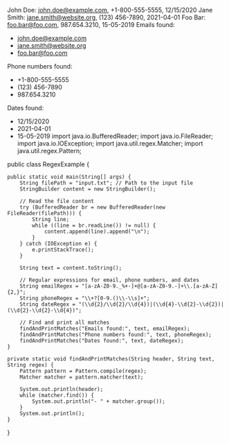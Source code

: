 John Doe: john.doe@example.com, +1-800-555-5555, 12/15/2020
Jane Smith: jane.smith@website.org, (123) 456-7890, 2021-04-01
Foo Bar: foo.bar@foo.com, 987.654.3210, 15-05-2019
Emails found:
- john.doe@example.com
- jane.smith@website.org
- foo.bar@foo.com

Phone numbers found:
- +1-800-555-5555
- (123) 456-7890
- 987.654.3210

Dates found:
- 12/15/2020
- 2021-04-01
- 15-05-2019
import java.io.BufferedReader;
import java.io.FileReader;
import java.io.IOException;
import java.util.regex.Matcher;
import java.util.regex.Pattern;

public class RegexExample {

    public static void main(String[] args) {
        String filePath = "input.txt"; // Path to the input file
        StringBuilder content = new StringBuilder();

        // Read the file content
        try (BufferedReader br = new BufferedReader(new FileReader(filePath))) {
            String line;
            while ((line = br.readLine()) != null) {
                content.append(line).append("\n");
            }
        } catch (IOException e) {
            e.printStackTrace();
        }

        String text = content.toString();

        // Regular expressions for email, phone numbers, and dates
        String emailRegex = "[a-zA-Z0-9._%+-]+@[a-zA-Z0-9.-]+\\.[a-zA-Z]{2,}";
        String phoneRegex = "\\+?[0-9.()\\-\\s]+";
        String dateRegex = "(\\d{2}/\\d{2}/\\d{4})|(\\d{4}-\\d{2}-\\d{2})|(\\d{2}-\\d{2}-\\d{4})";

        // Find and print all matches
        findAndPrintMatches("Emails found:", text, emailRegex);
        findAndPrintMatches("Phone numbers found:", text, phoneRegex);
        findAndPrintMatches("Dates found:", text, dateRegex);
    }

    private static void findAndPrintMatches(String header, String text, String regex) {
        Pattern pattern = Pattern.compile(regex);
        Matcher matcher = pattern.matcher(text);

        System.out.println(header);
        while (matcher.find()) {
            System.out.println("- " + matcher.group());
        }
        System.out.println();
    }
}
